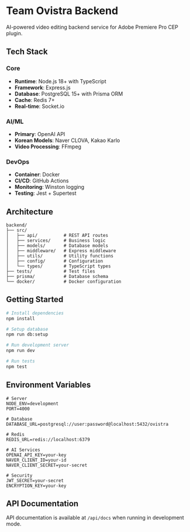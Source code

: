 # Team Ovistra Backend

AI-powered video editing backend service for Adobe Premiere Pro CEP plugin.

## Tech Stack

### Core
- **Runtime**: Node.js 18+ with TypeScript
- **Framework**: Express.js
- **Database**: PostgreSQL 15+ with Prisma ORM
- **Cache**: Redis 7+
- **Real-time**: Socket.io

### AI/ML
- **Primary**: OpenAI API
- **Korean Models**: Naver CLOVA, Kakao Karlo
- **Video Processing**: FFmpeg

### DevOps
- **Container**: Docker
- **CI/CD**: GitHub Actions
- **Monitoring**: Winston logging
- **Testing**: Jest + Supertest

## Architecture

```
backend/
├── src/
│   ├── api/          # REST API routes
│   ├── services/     # Business logic
│   ├── models/       # Database models
│   ├── middleware/   # Express middleware
│   ├── utils/        # Utility functions
│   ├── config/       # Configuration
│   └── types/        # TypeScript types
├── tests/            # Test files
├── prisma/           # Database schema
└── docker/           # Docker configuration
```

## Getting Started

```bash
# Install dependencies
npm install

# Setup database
npm run db:setup

# Run development server
npm run dev

# Run tests
npm test
```

## Environment Variables

```env
# Server
NODE_ENV=development
PORT=4000

# Database
DATABASE_URL=postgresql://user:password@localhost:5432/ovistra

# Redis
REDIS_URL=redis://localhost:6379

# AI Services
OPENAI_API_KEY=your-key
NAVER_CLIENT_ID=your-id
NAVER_CLIENT_SECRET=your-secret

# Security
JWT_SECRET=your-secret
ENCRYPTION_KEY=your-key
```

## API Documentation

API documentation is available at `/api/docs` when running in development mode.